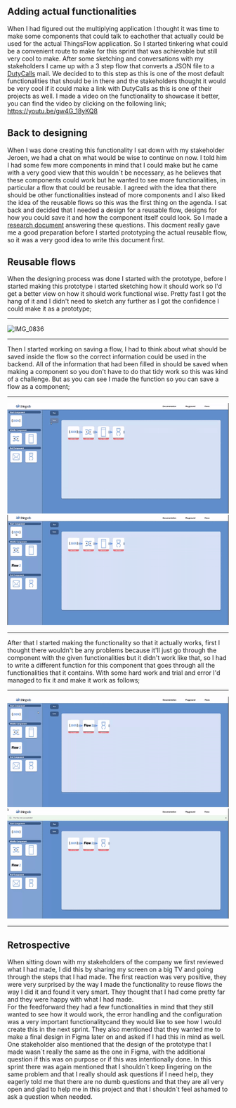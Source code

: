## Adding actual functionalities 
When I had figured out the multiplying application I thought it was time to make some components that could talk to eachother that actually could be used for the actual ThingsFlow application. So I started tinkering what could be a convenient route to make for this sprint that was achievable but still very cool to make. After some sketching and conversations with my stakeholders I came up with a 3 step flow that converts a JSON file to a [DutyCalls](uploads/7188a61e3307e8a5105d172f7000c0eb/DutyCalls.pdf) mail. We decided to to this step as this is one of the most default functionalities that should be in there and the stakeholders thought it would be very cool if it could make a link with DutyCalls as this is one of their projects as well. I made a video on the functionality to showcase it better, you can find the video by clicking on the following link; https://youtu.be/gw4G_18yKQ8

## Back to designing
When I was done creating this functionality I sat down with my stakeholder Jeroen, we had a chat on what would be wise to continue on now. I told him I had some few more components in mind that I could make but he came with a very good view that this wouldn´t be necessary, as he believes that these components could work but he wanted to see more functionalities, in particular a flow that could be reusable. I agreed with the idea that there should be other functionalities instead of more components and I also liked the idea of the reusable flows so this was the first thing on the agenda. I sat back and decided that I needed a design for a reusable flow, designs for how you could save it and how the component itself could look. So I made a [research document](uploads/ef1f128ee3a119d223bbefa5ffdfc6ae/Save_and_reuse_a_flow.docx) answering these questions. This docment really gave me a good preparation before I started prototyping the actual reusable flow, so it was a very good idea to write this document first.

## Reusable flows
When the designing process was done I started with the prototype, before I started making this prototype i started sketching how it should work so I'd get a better view on how it should work functional wise. Pretty fast I got the hang of it and I didn't need to sketch any further as I got the confidence I could make it as a prototype; 

-------

![IMG_0836](uploads/8ac2fdbd8e2a327ccca7692397b3798b/IMG_0836.jpg)

-------

Then I started working on saving a flow, I had to think about what should be saved inside the flow so the correct information could be used in the backend. All of the information that had been filled in should be saved when making a component so you don't have to do that tidy work so this was kind of a challenge. But as you can see I made the function so you can save a flow as a component; 

-------

![6dda34c68dc2bffaf7085a52d8473808](uploads/f463623840eb116e32d39b345ae35abf/6dda34c68dc2bffaf7085a52d8473808.gif)![cad393dbaaa4fd3984beaa7c49edf567](uploads/95d9e17decf9bce534826e3086f5feb2/cad393dbaaa4fd3984beaa7c49edf567.gif)

-------

After that I started making the functionality so that it actually works, first I thought there wouldn't be any problems because it'll just go through the component with the given functionalities but it didn't work like that, so I had to write a different function for this component that goes through all the functionalities that it contains. With some hard work and trial and error I'd managed to fix it and make it work as follows;

-------

![c44ee981c46dd4e501be2a8006fbddad](uploads/3ce9b55367f992ef0355c7c3b2966114/c44ee981c46dd4e501be2a8006fbddad.gif)![051355c2bd00e2287fa692f0484bcc9a](uploads/b8f2a04b841c5939fc8c4d23d51efd49/051355c2bd00e2287fa692f0484bcc9a.gif)

-------

## Retrospective
When sitting down with my stakeholders of the company we first reviewed what I had made, I did this by sharing my screen on a big TV and going through the steps that I had made. The first reaction was very positive, they were very surprised by the way I made the functionality to reuse flows the way I did it and found it very smart. They thought that I had come pretty far and they were happy with what I had made. 
<br/>For the feedforward they had a few functionalities in mind that they still wanted to see how it would work, the error handling and the configuration was a very important functionalitycand they would like to see how I would create this in the next sprint. They also mentioned that they wanted me to make a final design in Figma later on and asked if I had this in mind as well. One stakeholder also mentioned that the design of the prototype that I made wasn´t really the same as the one in Figma, with the additional question if this was on purpose or if this was intentionally done. In this sprint there was again mentioned that I shouldn´t keep lingering on the same problem and that I really should ask questions if I need help, they eagerly told me that there are no dumb questions and that they are all very open and glad to help me in this project and that I shouldn´t feel ashamed to ask a question when needed. 
